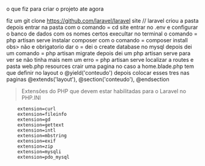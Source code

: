 o que fiz para criar o projeto ate agora 

fiz um git clone https://github.com/laravel/laravel site    // laravel 
criou a pasta
depois entrar na pasta com o comando =                                              cd site 
entrar no .env e configurar o banco de dados com os nomes certos
execultar no terminal o comando =                                                   php artisan serve 
instalar composer com o comando =                                                   composer install
obs> não e obrigatorio dar o = dei o create database no mysql
depois dei um comando =                                                             php artisan migrate 
depois dei um php artisan serve para ver se não tinha mais nem um erro =            php artisan serve
localizar a routes e pasta web.php
resources crair uma pagina no caso a home.blade.php
tem que definir no layout o @yield('conteudo') depois colocar esses tres nas paginas @extends('layout'), @section('conteudo'), @endsection




> Extensões do PHP que devem estar habilitadas para o Laravel no PHP.INI
```
    extension=curl
    extension=fileinfo
    extension=gd
    extension=gettext
    extension=intl
    extension=mbstring
    extension=exif
    extension=zip
    extension=mysqli
    extension=pdo_mysql
```
